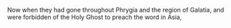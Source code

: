 Now when they had gone throughout Phrygia and the region of Galatia, and were forbidden of the Holy Ghost to preach the word in Asia,
